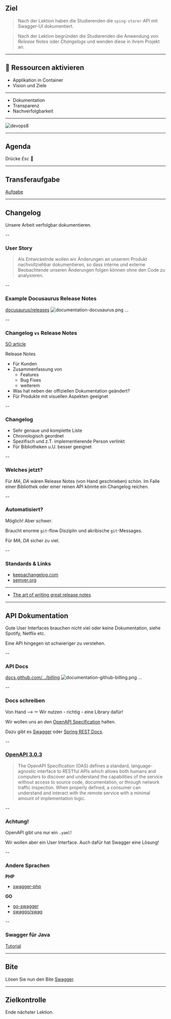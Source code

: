 ## Ziel

> Nach der Lektion haben die Studierenden die `sping-starer` API mit Swagger-UI dokumentiert.

> Nach der Lektion begründen die Studierenden die Anwendung von _Release Notes_ oder _Changelogs_ und wenden diese in ihrem Projekt an.

---

## 🎒 Ressourcen aktivieren

- Applikation in Container
- Vision und Ziele
---
- Dokumentation
- Transparenz
- Nachverfolgbarkeit
---
![devops8](assets/devops8.png)

---

## Agenda

Drücke _Esc_ 🔘

---

## Transferaufgabe

[Aufgabe](/swdt/tasks/database)

---

## Changelog

Unsere Arbeit verfolgbar dokumentieren.

--

### User Story
> Als Entwickelnde wollen wir Änderungen an unserem Produkt nachvollziehbar dokumentieren, so dass interne und externe Beobachtende unseren Änderungen folgen können ohne den Code zu analysieren.

--

### Example Docusaurus Release Notes
[docusaurus/releases](https://github.com/facebook/docusaurus/releases)
![documentation-docusaurus.png](assets/documentation-docusaurus.png)
...

--

### Changelog `vs` Release Notes
[SO article](https://stackoverflow.com/questions/51621400/what-is-difference-between-release-notes-and-changelog)

Release Notes
- Für Kunden
- Zusammenfassung von
  + Features
  + Bug Fixes
  + weiterem
- Was hat neben der offiziellen Dokumentation geändert?
- Für Produkte mit visuellen Aspekten geeignet

--

### Changelog
- Sehr genaue und komplette Liste
- Chronologisch geordnet
- Spezifisch und z.T. implementierende Person verlinkt
- Für Bibliotheken u.U. besser geeignet

--

### Welches jetzt?

Für _MA_, _DA_ wären Release Notes (von Hand geschrieben) schön. Im Falle einer Bibliothek oder einer reinen API könnte ein Changelog reichen.

--

### Automatisiert?
Möglich! Aber _schwer_.

Braucht enorme `git`-flow Disziplin und akribische `git`-Messages.

Für _MA_, _DA_ sicher zu viel.

--

### Standards & Links
- [keepachangelog.com](https://keepachangelog.com/en/1.0.0/)
- [semver.org](https://semver.org/)
---
- [The art of writing great release notes](https://uxdesign.cc/the-art-of-writing-great-release-notes-6607e22efae1)

---

## API Dokumentation

Gute User Interfaces brauchen nicht viel oder keine Dokumentation, siehe Spotify, Netflix etc.

Eine API hingegen ist schwieriger zu verstehen.

--

### API Docs
[docs.github.com/.../billing](https://docs.github.com/en/rest/reference/billing)
![documentation-github-billing.png](assets/documentation-github-billing.png)
...

-- 

### Docs schreiben

Von Hand --> ⚰️
Wir nutzen - richtig - eine Library dafür!

Wir wollen uns an den [OpenAPI Specification](https://swagger.io/specification/) halten.

Dazu gibt es [Swagger](https://swagger.io/) oder [Spring REST Docs](https://spring.io/projects/spring-restdocs#overview).

--

### [OpenAPI 3.0.3](https://swagger.io/specification/)

> The OpenAPI Specification (OAS) defines a standard, language-agnostic interface to RESTful APIs which allows both humans and computers to discover and understand the capabilities of the service without access to source code, documentation, or through network traffic inspection. When properly defined, a consumer can understand and interact with the remote service with a minimal amount of implementation logic.

--

### Achtung!

OpenAPI gibt uns nur ein `.yaml`!

Wir wollen aber ein User Interface. Auch dafür hat Swagger eine Lösung!

--

### Andere Sprachen

**PHP**
- [swagger-php](https://github.com/zircote/swagger-php)

**GO**
- [go-swagger](https://github.com/go-swagger/go-swagger)
- [swaggo/swag](https://github.com/swaggo/swag)

--

### Swagger für Java
[Tutorial](https://www.baeldung.com/spring-rest-openapi-documentation)

---

## Bite
Lösen Sie nun den Bite [Swagger](/swdt/tasks/bites/swagger).

---

## Zielkontrolle
Ende nächster Lektion.